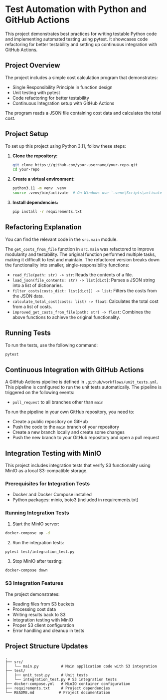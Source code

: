 # Test Automation with Python and GitHub Actions

This project demonstrates best practices for writing testable Python code and implementing automated testing using pytest. 
It showcases code refactoring for better testability and setting up continuous integration with GitHub Actions.

## Project Overview

The project includes a simple cost calculation program that demonstrates:
- Single Responsibility Principle in function design
- Unit testing with pytest
- Code refactoring for better testability
- Continuous Integration setup with GitHub Actions

The program reads a JSON file containing cost data and calculates the total cost.

## Project Setup

To set up this project using Python 3.11, follow these steps:

1. **Clone the repository:**
   ```sh
   git clone https://github.com/your-username/your-repo.git
   cd your-repo
   
2. **Create a virtual environment:**  
    ```sh
    python3.11 -m venv .venv
    source .venv/bin/activate  # On Windows use `.venv\Scripts\activate`

3. **Install dependencies:**  
    ```sh
    pip install -r requirements.txt

## Refactoring Explanation

You can find the relevant code in the `src.main` module.

The `get_costs_from_file` function in `src.main` was refactored to improve modularity and testability. 
The original function performed multiple tasks, making it difficult to test and maintain. 
The refactored version breaks down the functionality into smaller, single-responsibility functions:

- `read_file(path: str) -> str`: Reads the contents of a file.
- `load_json(file_contents: str) -> list[dict]`: Parses a JSON string into a list of dictionaries.
- `filter_costs(costs_dict: list[dict]) -> list`: Filters the costs from the JSON data.
- `calculate_total_cost(costs: list) -> float`: Calculates the total cost from a list of costs.
- `improved_get_costs_from_file(path: str) -> float`: Combines the above functions to achieve the original functionality.


## Running Tests
To run the tests, use the following command:
```sh
pytest 
```

## Continuous Integration with GitHub Actions
A GitHub Actions pipeline is defined in `.github/workflows/unit_tests.yml`. 
This pipeline is configured to run the unit tests automatically. 
The pipeline is triggered on the following events:
- `pull_request` to all branches other than `main`

To run the pipeline in your own GitHub repository, you need to:
- Create a public repository on GitHub
- Push the code to the `main` branch of your repository
- Create a new branch locally and create some changes
- Push the new branch to your GitHub repository and open a pull request

## Integration Testing with MinIO

This project includes integration tests that verify S3 functionality using MinIO as a local S3-compatible storage.

### Prerequisites for Integration Tests
- Docker and Docker Compose installed
- Python packages: minio, boto3 (included in requirements.txt)

### Running Integration Tests

1. Start the MinIO server:
```sh
docker-compose up -d
```

2. Run the integration tests:
```sh
pytest test/integration_test.py
```

3. Stop MinIO after testing:
```sh
docker-compose down
```

### S3 Integration Features

The project demonstrates:
- Reading files from S3 buckets
- Processing cost data
- Writing results back to S3
- Integration testing with MinIO
- Proper S3 client configuration
- Error handling and cleanup in tests

## Project Structure Updates

```
.
├── src/
│   └── main.py          # Main application code with S3 integration
├── test/
│   ├── unit_test.py     # Unit tests
│   └── integration_test.py # S3 integration tests
├── docker-compose.yml   # MinIO container configuration
├── requirements.txt     # Project dependencies
└── README.md           # Project documentation
```
